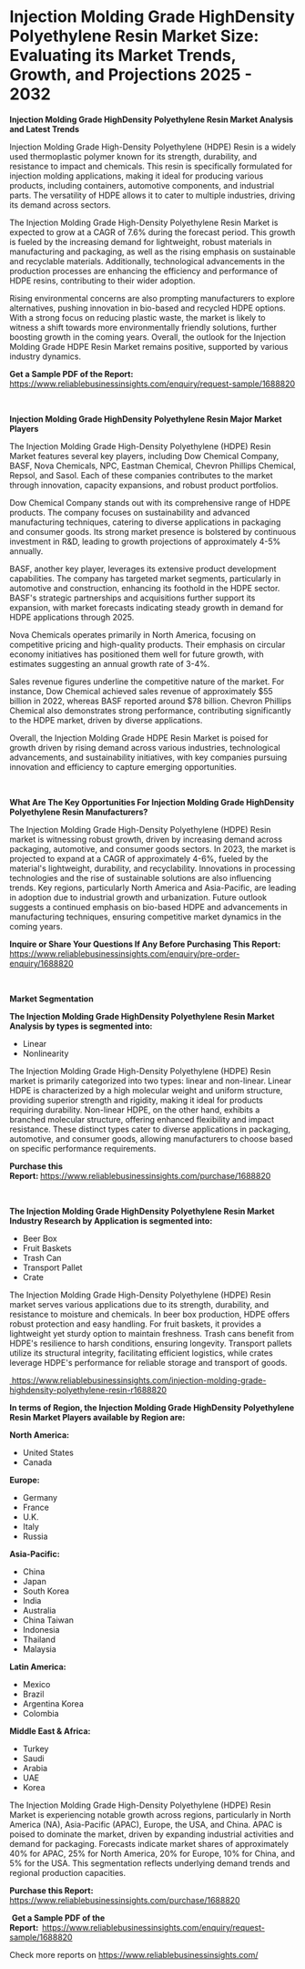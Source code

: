 <p><h1>Injection Molding Grade HighDensity Polyethylene Resin Market Size: Evaluating its Market Trends, Growth, and Projections 2025 - 2032</h1></p><p><strong>Injection Molding Grade HighDensity Polyethylene Resin Market Analysis and Latest Trends</strong></p>
<p><p>Injection Molding Grade High-Density Polyethylene (HDPE) Resin is a widely used thermoplastic polymer known for its strength, durability, and resistance to impact and chemicals. This resin is specifically formulated for injection molding applications, making it ideal for producing various products, including containers, automotive components, and industrial parts. The versatility of HDPE allows it to cater to multiple industries, driving its demand across sectors.</p><p>The Injection Molding Grade High-Density Polyethylene Resin Market is expected to grow at a CAGR of 7.6% during the forecast period. This growth is fueled by the increasing demand for lightweight, robust materials in manufacturing and packaging, as well as the rising emphasis on sustainable and recyclable materials. Additionally, technological advancements in the production processes are enhancing the efficiency and performance of HDPE resins, contributing to their wider adoption.</p><p>Rising environmental concerns are also prompting manufacturers to explore alternatives, pushing innovation in bio-based and recycled HDPE options. With a strong focus on reducing plastic waste, the market is likely to witness a shift towards more environmentally friendly solutions, further boosting growth in the coming years. Overall, the outlook for the Injection Molding Grade HDPE Resin Market remains positive, supported by various industry dynamics.</p></p>
<p><strong>Get a Sample PDF of the Report:&nbsp;</strong> <a href="https://www.reliablebusinessinsights.com/enquiry/request-sample/1688820?utm_campaign=2247&utm_medium=2&utm_source=Github&utm_content=ia&utm_term=26032025&utm_id=injection-molding-grade-highdensity-polyethylene-resin">https://www.reliablebusinessinsights.com/enquiry/request-sample/1688820</a></p>
<p>&nbsp;</p>
<p><strong>Injection Molding Grade HighDensity Polyethylene Resin Major Market Players</strong></p>
<p><p>The Injection Molding Grade High-Density Polyethylene (HDPE) Resin Market features several key players, including Dow Chemical Company, BASF, Nova Chemicals, NPC, Eastman Chemical, Chevron Phillips Chemical, Repsol, and Sasol. Each of these companies contributes to the market through innovation, capacity expansions, and robust product portfolios.</p><p>Dow Chemical Company stands out with its comprehensive range of HDPE products. The company focuses on sustainability and advanced manufacturing techniques, catering to diverse applications in packaging and consumer goods. Its strong market presence is bolstered by continuous investment in R&D, leading to growth projections of approximately 4-5% annually.</p><p>BASF, another key player, leverages its extensive product development capabilities. The company has targeted market segments, particularly in automotive and construction, enhancing its foothold in the HDPE sector. BASF's strategic partnerships and acquisitions further support its expansion, with market forecasts indicating steady growth in demand for HDPE applications through 2025.</p><p>Nova Chemicals operates primarily in North America, focusing on competitive pricing and high-quality products. Their emphasis on circular economy initiatives has positioned them well for future growth, with estimates suggesting an annual growth rate of 3-4%.</p><p>Sales revenue figures underline the competitive nature of the market. For instance, Dow Chemical achieved sales revenue of approximately $55 billion in 2022, whereas BASF reported around $78 billion. Chevron Phillips Chemical also demonstrates strong performance, contributing significantly to the HDPE market, driven by diverse applications.</p><p>Overall, the Injection Molding Grade HDPE Resin Market is poised for growth driven by rising demand across various industries, technological advancements, and sustainability initiatives, with key companies pursuing innovation and efficiency to capture emerging opportunities.</p></p>
<p>&nbsp;</p>
<p><strong>What Are The Key Opportunities For Injection Molding Grade HighDensity Polyethylene Resin Manufacturers?</strong></p>
<p><p>The Injection Molding Grade High-Density Polyethylene (HDPE) Resin market is witnessing robust growth, driven by increasing demand across packaging, automotive, and consumer goods sectors. In 2023, the market is projected to expand at a CAGR of approximately 4-6%, fueled by the material's lightweight, durability, and recyclability. Innovations in processing technologies and the rise of sustainable solutions are also influencing trends. Key regions, particularly North America and Asia-Pacific, are leading in adoption due to industrial growth and urbanization. Future outlook suggests a continued emphasis on bio-based HDPE and advancements in manufacturing techniques, ensuring competitive market dynamics in the coming years.</p></p>
<p><strong>Inquire or Share Your Questions If Any Before Purchasing This Report:</strong> <a href="https://www.reliablebusinessinsights.com/enquiry/pre-order-enquiry/1688820?utm_campaign=2247&utm_medium=2&utm_source=Github&utm_content=ia&utm_term=26032025&utm_id=injection-molding-grade-highdensity-polyethylene-resin">https://www.reliablebusinessinsights.com/enquiry/pre-order-enquiry/1688820</a></p>
<p>&nbsp;</p>
<p><strong>Market Segmentation</strong></p>
<p><strong>The Injection Molding Grade HighDensity Polyethylene Resin Market Analysis by types is segmented into:</strong></p>
<p><ul><li>Linear</li><li>Nonlinearity</li></ul></p>
<p><p>The Injection Molding Grade High-Density Polyethylene (HDPE) Resin market is primarily categorized into two types: linear and non-linear. Linear HDPE is characterized by a high molecular weight and uniform structure, providing superior strength and rigidity, making it ideal for products requiring durability. Non-linear HDPE, on the other hand, exhibits a branched molecular structure, offering enhanced flexibility and impact resistance. These distinct types cater to diverse applications in packaging, automotive, and consumer goods, allowing manufacturers to choose based on specific performance requirements.</p></p>
<p><strong>Purchase this Report:&nbsp;</strong><a href="https://www.reliablebusinessinsights.com/purchase/1688820?utm_campaign=2247&utm_medium=2&utm_source=Github&utm_content=ia&utm_term=26032025&utm_id=injection-molding-grade-highdensity-polyethylene-resin">https://www.reliablebusinessinsights.com/purchase/1688820</a></p>
<p>&nbsp;</p>
<p><strong>The Injection Molding Grade HighDensity Polyethylene Resin Market Industry Research by Application is segmented into:</strong></p>
<p><ul><li>Beer Box</li><li>Fruit Baskets</li><li>Trash Can</li><li>Transport Pallet</li><li>Crate</li></ul></p>
<p><p>The Injection Molding Grade High-Density Polyethylene (HDPE) Resin market serves various applications due to its strength, durability, and resistance to moisture and chemicals. In beer box production, HDPE offers robust protection and easy handling. For fruit baskets, it provides a lightweight yet sturdy option to maintain freshness. Trash cans benefit from HDPE's resilience to harsh conditions, ensuring longevity. Transport pallets utilize its structural integrity, facilitating efficient logistics, while crates leverage HDPE's performance for reliable storage and transport of goods.</p></p>
<p><a href="https://www.reliablebusinessinsights.com/injection-molding-grade-highdensity-polyethylene-resin-r1688820?utm_campaign=2247&utm_medium=2&utm_source=Github&utm_content=ia&utm_term=26032025&utm_id=injection-molding-grade-highdensity-polyethylene-resin">&nbsp;https://www.reliablebusinessinsights.com/injection-molding-grade-highdensity-polyethylene-resin-r1688820</a></p>
<p><strong>In terms of Region, the Injection Molding Grade HighDensity Polyethylene Resin Market Players available by Region are:</strong></p>
<p>
    <p> <strong> North America: </strong>
        <ul>
            <li>United States</li>
            <li>Canada</li>
        </ul>
        </p> 
    <p> <strong> Europe: </strong>
        <ul>
            <li>Germany</li>
            <li>France</li>
            <li>U.K.</li>
            <li>Italy</li>
            <li>Russia</li>
        </ul>
        </p> 
    <p> <strong> Asia-Pacific: </strong>
        <ul>
            <li>China</li>
            <li>Japan</li>
            <li>South Korea</li>
            <li>India</li>
            <li>Australia</li>
            <li>China Taiwan</li>
            <li>Indonesia</li>
            <li>Thailand</li>
            <li>Malaysia</li>
        </ul>
        </p> 
    <p> <strong> Latin America: </strong>
        <ul>
            <li>Mexico</li>
            <li>Brazil</li>
            <li>Argentina Korea</li>
            <li>Colombia</li>
        </ul>
        </p> 
    <p> <strong> Middle East & Africa: </strong>
        <ul>
            <li>Turkey</li>
            <li>Saudi</li>
            <li>Arabia</li>
            <li>UAE</li>
            <li>Korea</li>
        </ul>
    </p>
    </p>
<p><p>The Injection Molding Grade High-Density Polyethylene (HDPE) Resin Market is experiencing notable growth across regions, particularly in North America (NA), Asia-Pacific (APAC), Europe, the USA, and China. APAC is poised to dominate the market, driven by expanding industrial activities and demand for packaging. Forecasts indicate market shares of approximately 40% for APAC, 25% for North America, 20% for Europe, 10% for China, and 5% for the USA. This segmentation reflects underlying demand trends and regional production capacities.</p></p>
<p><strong>Purchase this Report: </strong><a href="https://www.reliablebusinessinsights.com/purchase/1688820?utm_campaign=2247&utm_medium=2&utm_source=Github&utm_content=ia&utm_term=26032025&utm_id=injection-molding-grade-highdensity-polyethylene-resin">https://www.reliablebusinessinsights.com/purchase/1688820</a></p>
<p>&nbsp;<strong>Get a Sample PDF of the Report:&nbsp;&nbsp;</strong><a href="https://www.reliablebusinessinsights.com/enquiry/request-sample/1688820?utm_campaign=2247&utm_medium=2&utm_source=Github&utm_content=ia&utm_term=26032025&utm_id=injection-molding-grade-highdensity-polyethylene-resin">https://www.reliablebusinessinsights.com/enquiry/request-sample/1688820</a></p>
<p><strong></strong></p>
<p>Check more reports on <a href="https://www.reliablebusinessinsights.com/?utm_campaign=2247&utm_medium=2&utm_source=Github&utm_content=ia&utm_term=26032025&utm_id=injection-molding-grade-highdensity-polyethylene-resin">https://www.reliablebusinessinsights.com/</a></p>